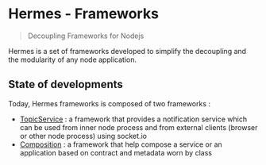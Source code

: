 # Hermes - Frameworks
> Decoupling Frameworks for Nodejs

Hermes is a set of frameworks developed to simplify the decoupling and the modularity of any node application.

## State of developments

Today, Hermes frameworks is composed of two frameworks : 

- [TopicService](/HomeTopicService) : a framework that provides a notification service which can be used from inner node
process and from external clients (browser or other node process) using socket.io
- [Composition](/HomeCompositionService) : a framework that help compose a service or an application based on contract 
and metadata worn by class



 
